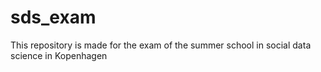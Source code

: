# sds_exam

This repository is made for the exam of the summer school in social data science in Kopenhagen
